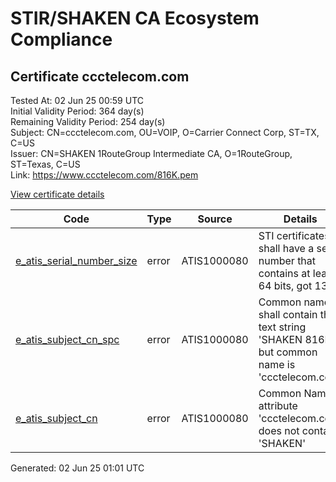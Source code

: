 # STIR/SHAKEN CA Ecosystem Compliance

## Certificate ccctelecom.com

Tested At: 02 Jun 25 00:59 UTC\
Initial Validity Period: 364 day(s)\
Remaining Validity Period: 254 day(s)\
Subject: CN=ccctelecom.com, OU=VOIP, O=Carrier Connect Corp, ST=TX, C=US\
Issuer: CN=SHAKEN 1RouteGroup Intermediate CA, O=1RouteGroup, ST=Texas, C=US\
Link: https://www.ccctelecom.com/816K.pem

[View certificate details](https://x509.io/?cert=MIICzTCCAnOgAwIBAgICER8wCgYIKoZIzj0EAwIwYDELMAkGA1UEBhMCVVMxDjAMBgNVBAgMBVRleGFzMRQwEgYDVQQKDAsxUm91dGVHcm91cDErMCkGA1UEAwwiU0hBS0VOIDFSb3V0ZUdyb3VwIEludGVybWVkaWF0ZSBDQTAeFw0yNTAyMTExODQyMTZaFw0yNjAyMTAxODQyMTZaMGExCzAJBgNVBAYTAlVTMQswCQYDVQQIDAJUWDEdMBsGA1UECgwUQ2FycmllciBDb25uZWN0IENvcnAxDTALBgNVBAsMBFZPSVAxFzAVBgNVBAMMDmNjY3RlbGVjb20uY29tMFkwEwYHKoZIzj0CAQYIKoZIzj0DAQcDQgAEh%2BYzQz4x8MiNCSV7CyDM1I6WC6Y%2FoioJLzNEN1gH90wtJxLBzlLLNvA%2F9sqmfCW6fyNEwFEkpI53Hi2LTBvW3KOCARowggEWMBYGCCsGAQUFBwEaBAowCKAGFgQ4MTZLMAwGA1UdEwEB%2FwQCMAAwHQYDVR0OBBYEFGJajwU1yIdB9rAMrv1NE3InTuhDMB8GA1UdIwQYMBaAFKdsSAmToL9B4BNhceYD7TWHHe6BMA4GA1UdDwEB%2FwQEAwIHgDCBhAYDVR0fBH0wezB5oD6gPIY6aHR0cHM6Ly9hdXRoZW50aWNhdGUtZXh0LWFwaS5pY29uZWN0aXYuY29tL2Rvd25sb2FkL3YxL2NybKI3pDUwMzELMAkGA1UEBhMCVVMxDzANBgNVBAoMBlNUSS1QQTETMBEGA1UEAwwKU1RJLVBBIENSTDAXBgNVHSAEEDAOMAwGCmCGSAGG%2FwkBAQQwCgYIKoZIzj0EAwIDSAAwRQIgBEcDp35zmZVGagPr6DiJ78Gp2xEfocOiNP7pgHUbt3kCIQCIIVuS9WzlM78ryMNvTJA5YIWmofcH4Wvw4SC%2FtM2BLg%3D%3D)

| Code | Type | Source | Details |
|------|------|--------|---------|
| [e_atis_serial_number_size](../../ISSUES/e_atis_serial_number_size/README.md) | error | ATIS1000080 | STI certificates shall have a serial number that contains at least 64 bits, got 13 |
| [e_atis_subject_cn_spc](../../ISSUES/e_atis_subject_cn_spc/README.md) | error | ATIS1000080 | Common name shall contain the text string 'SHAKEN 816K', but common name is 'ccctelecom.com' |
| [e_atis_subject_cn](../../ISSUES/e_atis_subject_cn/README.md) | error | ATIS1000080 | Common Name attribute 'ccctelecom.com' does not contain 'SHAKEN' |


Generated: 02 Jun 25 01:01 UTC